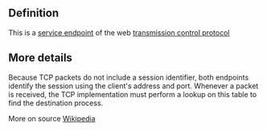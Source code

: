 ## Definition 

This is a [service endpoint](service-endpoint.md) of the web [transmission control protocol](transmission-control-protocol-(TCP))

## More details
Because TCP packets do not include a session identifier, both endpoints identify the session using the client's address and port. Whenever a packet is received, the TCP implementation must perform a lookup on this table to find the destination process.

More on source [Wikipedia](https://en.wikipedia.org/wiki/Transmission_Control_Protocol)